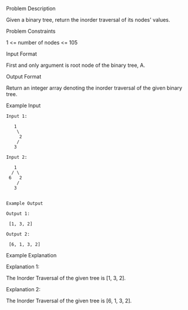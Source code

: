 Problem Description

Given a binary tree, return the inorder traversal of its nodes' values.



Problem Constraints

1 <= number of nodes <= 105



Input Format

First and only argument is root node of the binary tree, A.



Output Format

Return an integer array denoting the inorder traversal of the given binary tree.



Example Input

    Input 1:
    
       1
        \
         2
        /
       3
    
    Input 2:
    
       1
      / \
     6   2
        /
       3
    
    
    Example Output
    
    Output 1:
    
     [1, 3, 2]
    
    Output 2:
    
     [6, 1, 3, 2]


Example Explanation

Explanation 1:

 The Inorder Traversal of the given tree is [1, 3, 2].

Explanation 2:

 The Inorder Traversal of the given tree is [6, 1, 3, 2].
